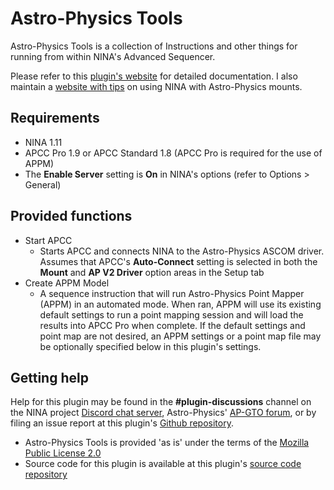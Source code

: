 ﻿# Astro-Physics Tools

Astro-Physics Tools is a collection of Instructions and other things for running from within NINA's Advanced Sequencer.

Please refer to this [plugin's website](https://daleghent.com/utilities-for-astro-physics-mounts) for detailed documentation. I also maintain a [website with tips](https://daleghent.com/nina-and-astro-physics-mounts) on using NINA with Astro-Physics mounts.

## Requirements

* NINA 1.11
* APCC Pro 1.9 or APCC Standard 1.8 (APCC Pro is required for the use of APPM)
* The **Enable Server** setting is **On** in NINA's options (refer to Options > General)

## Provided functions

* Start APCC
    * Starts APCC and connects NINA to the Astro-Physics ASCOM driver. Assumes that APCC's **Auto-Connect** setting is selected in both the **Mount** and **AP V2 Driver** option areas in the Setup tab
* Create APPM Model
    * A sequence instruction that will run Astro-Physics Point Mapper (APPM) in an automated mode. When ran, APPM will use its existing default settings to run a point mapping session and will load the results into APCC Pro when complete. If the default settings and point map are not desired, an APPM settings or a point map file may be optionally specified below in this plugin's settings.

## Getting help

Help for this plugin may be found in the **#plugin-discussions** channel on the NINA project [Discord chat server](https://discord.com/invite/rWRbVbw), Astro-Physics' [AP-GTO forum](https://ap-gto.groups.io/g/main), or by filing an issue report at this plugin's [Github repository](https://github.com/daleghent/nina-plugins/issues).

* Astro-Physics Tools is provided 'as is' under the terms of the [Mozilla Public License 2.0](https://github.com/daleghent/nina-astro-physics-tools/blob/main/LICENSE.txt)
* Source code for this plugin is available at this plugin's [source code repository](https://github.com/daleghent/nina-astro-physics-tools)